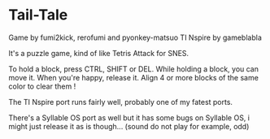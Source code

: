 Tail-Tale
===========
Game by fumi2kick, rerofumi and pyonkey-matsuo 
TI Nspire by gameblabla

It's a puzzle game, kind of like Tetris Attack for SNES.

To hold a block, press CTRL, SHIFT or DEL.
While holding a block, you can move it.
When you're happy, release it.
Align 4 or more blocks of the same color to clear them !

The TI Nspire port runs fairly well, probably one of my fatest ports.

There's a Syllable OS port as well but it has some bugs on Syllable OS,
i might just release it as is though... (sound do not play for example, odd)
